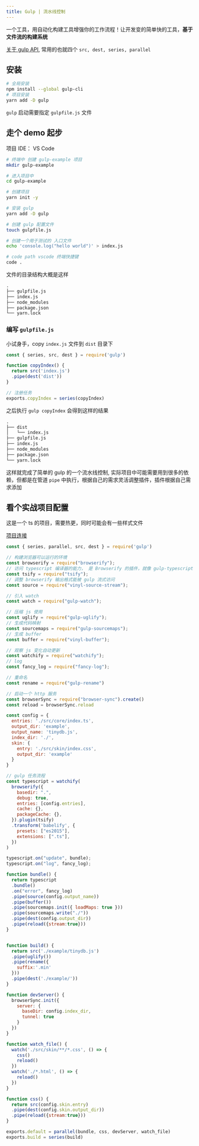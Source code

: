 ```yaml
---
title: Gulp | 流水线控制
---
```



一个工具，用自动化构建工具增强你的工作流程！让开发变的简单快的工具，**基于文件流的构建系统**

[关于 gulp API](https://gulpjs.com/docs/en/api/concepts), 常用的也就四个 `src, dest, series, parallel`

## 安装

```bash
# 全局安装
npm install --global gulp-cli
# 项目安装
yarn add -D gulp
```

`gulp` 启动需要指定 `gulpfile.js` 文件

## 走个 demo 起步

项目 IDE： VS Code

```bash
# 终端中 创建 gulp-example 项目
mkdir gulp-example

# 进入项目中
cd gulp-example

# 创建项目
yarn init -y

# 安装 gulp
yarn add -D gulp

# 创建 gulp 配置文件
touch gulpfile.js

# 创建一个用于测试的 入口文件
echo 'console.log("hello world")' > index.js

# code path vscode 终端快捷键
code .
```

文件的目录结构大概是这样

```txt
.
├── gulpfile.js
├── index.js
├── node_modules
├── package.json
└── yarn.lock
```
### 编写 `gulpfile.js`

小试身手，copy `index.js` 文件到 `dist` 目录下


```js title="gulpfile.js"
const { series, src, dest } = require('gulp')

function copyIndex() {
  return src('index.js')
  .pipe(dest('dist'))
}

// 注册任务
exports.copyIndex = series(copyIndex)
```

之后执行 `gulp copyIndex` 会得到这样的结果
 
```txt
.
├── dist
│   └── index.js
├── gulpfile.js
├── index.js
├── node_modules
├── package.json
└── yarn.lock
```

这样就完成了简单的 gulp 的一个流水线控制, 实际项目中可能需要用到很多的依赖，但都是在管道 `pipe` 中执行，根据自己的需求灵活调整插件，插件根据自己需求添加

## 看个实战项目配置

这是一个 ts 的项目，需要热更，同时可能会有一些样式文件

[项目连接](https://github.com/HondryTravis/TinyDB)

```js title="gulpfile.js"
const { series, parallel, src, dest } = require('gulp')

// 构建浏览器可以运行的环境
const browserify = require("browserify");
// 访问 typescript 编译器的能力， 是 Browserify 的插件，就像 gulp-typescript
const tsify = require("tsify");
// 调整 browserify 输出格式能被 gulp 流式访问
const source = require("vinyl-source-stream");

// 引入 watch 
const watch = require("gulp-watch");

// 压缩 js 使用
const uglify = require("gulp-uglify");
// 生成代码映射
const sourcemaps = require("gulp-sourcemaps");
// 生成 buffer
const buffer = require("vinyl-buffer");

// 观察 js 变化自动更新
const watchify = require("watchify");
// log
const fancy_log = require("fancy-log");

// 重命名
const rename = require("gulp-rename")

// 启动一个 http 服务
const browserSync = require("browser-sync").create()
const reload = browserSync.reload

const config = {
  entries: './src/core/index.ts',
  output_dir: 'example',
  output_name: 'tinydb.js',
  index_dir: './',
  skin: {
    entry: './src/skin/index.css',
    output_dir: 'example'
  }
}

// gulp 任务流程
const typescript = watchify(
  browserify({
    basedir: ".",
    debug: true,
    entries: [config.entries],
    cache: {},
    packageCache: {},
  }).plugin(tsify)
  .transform('babelify', {
    presets: ["es2015"],
    extensions: [".ts"],
  })
)

typescript.on("update", bundle);
typescript.on("log", fancy_log);

function bundle() {
  return typescript
  .bundle()
  .on("error", fancy_log)
  .pipe(source(config.output_name))
  .pipe(buffer())
  .pipe(sourcemaps.init({ loadMaps: true }))
  .pipe(sourcemaps.write("./"))
  .pipe(dest(config.output_dir))
  .pipe(reload({stream:true}))
}


function build() {
  return src('./example/tinydb.js')
  .pipe(uglify())
  .pipe(rename({
    suffix:'.min'
  }))
  .pipe(dest('./example/'))
}

function devServer() {
  browserSync.init({
    server: {
      baseDir: config.index_dir,
      tunnel: true
    }
  })
}

function watch_file() {
  watch('./src/skin/**/*.css', () => {
    css()
    reload()
  })
  watch('./*.html', () => {
    reload()
  })
}

function css() {
  return src(config.skin.entry)
  .pipe(dest(config.skin.output_dir))
  .pipe(reload({stream:true}))
}

exports.default = parallel(bundle, css, devServer, watch_file)
exports.build = series(build)

```
